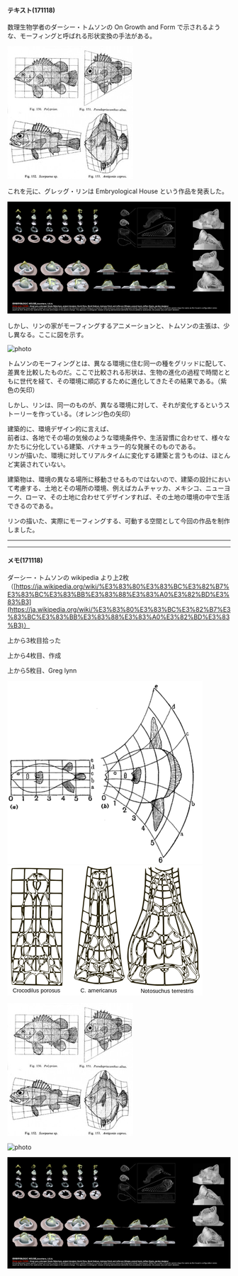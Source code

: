 #### テキスト(171118)  

数理生物学者のダーシー・トムソンの On Growth and Form で示されるような、モーフィングと呼ばれる形状変換の手法がある。  

![photo](photo/On-Growth.jpg)  


これを元に、グレッグ・リンは Embryological House という作品を発表した。  

![photo](photo/Embryological-House-01.jpg)  

しかし、リンの家がモーフィングするアニメーションと、トムソンの主張は、少し異なる。ここに図を示す。  

![photo](photo/Morphing-03.png)  

トムソンのモーフィングとは、異なる環境に住む同一の種をグリッドに配して、差異を比較したものだ。ここで比較される形状は、生物の進化の過程で時間とともに世代を経て、その環境に順応するために進化してきたその結果である。（紫色の矢印）  

しかし、リンは、同一のものが、異なる環境に対して、それが変化するというストーリーを作っている。（オレンジ色の矢印）  

建築的に、環境デザイン的に言えば、  
前者は、各地でその場の気候のような環境条件や、生活習慣に合わせて、様々なかたちに分化している建築、バナキュラー的な発展そのものである。  
リンが描いた、環境に対してリアルタイムに変化する建築と言うものは、ほとんど実装されていない。  

建築物は、環境の異なる場所に移動させるものではないので、建築の設計において考慮する、土地とその場所の環境、例えばカムチャッカ、メキシコ、ニューヨーク、ローマ、その土地に合わせてデザインすれば、その土地の環境の中で生活できるのである。  

リンの描いた、実際にモーフィングする、可動する空間として今回の作品を制作しました。




---  

---  

#### メモ(171118)  

ダーシー・トムソンの wikipedia より上2枚  
（[https://ja.wikipedia.org/wiki/%E3%83%80%E3%83%BC%E3%82%B7%E3%83%BC%E3%83%BB%E3%83%88%E3%83%A0%E3%82%BD%E3%83%B3](https://ja.wikipedia.org/wiki/%E3%83%80%E3%83%BC%E3%82%B7%E3%83%BC%E3%83%BB%E3%83%88%E3%83%A0%E3%82%BD%E3%83%B3)）

上から3枚目拾った  

上から4枚目、作成  

上から5枚目、Greg lynn  

![photo](photo/Morphing-01.png)  
![photo](photo/Morphing-02.png)  

![photo](photo/On-Growth.jpg)  

![photo](photo/Morphing-03.png)  

![photo](photo/Embryological-House-01.jpg)